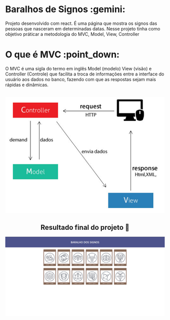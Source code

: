 <h1>Baralhos de Signos :gemini:</h1>

Projeto desenvolvido com react. É uma página que mostra os signos das pessoas que nasceram em determinadas datas. Nesse projeto tinha como objetivo práticar a metodologia do MVC, Model, View, Controller

<h1>O que é MVC :point_down:</h1>
O MVC é uma sigla do termo em inglês Model (modelo) View (visão) e Controller (Controle) que facilita a troca de informações entre a interface do usuário aos dados no banco, fazendo com que as respostas sejam mais rápidas e dinâmicas.
<br><br>
<p align="center">
<img src="./Screenshots/MVC.jpg">
<p>

 
<h2 align="center">
Resultado final do projeto 🎯
</h2>
<p align="center">
<img src="./Screenshots/baralho-signos.png">
<p>
